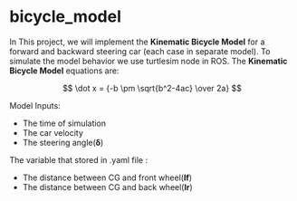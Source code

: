 # bicycle_model
In This project, we will implement the **Kinematic Bicycle Model** for a forward and backward steering car (each case in separate model). To simulate the model behavior we use turtlesim node in ROS.
The **Kinematic Bicycle Model** equations are:

$$ \dot x = {-b \pm \sqrt{b^2-4ac} \over 2a} $$

Model Inputs:
  - The time of simulation
  - The car velocity
  - The steering angle(**δ**)

The variable that stored in .yaml file :
  - The distance between CG and front wheel(**lf**)
  - The distance between CG and back wheel(**lr**)
